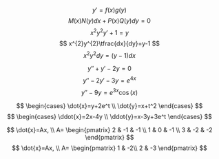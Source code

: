$$
y'=f(x)g(y)
$$
$$
M(x)N(y)dx+P(x)Q(y)dy=0
$$
$$
x^{2}y^{2}y'+1=y
$$
$$
x^{2}y^{2}\tfrac{dx}{dy}=y-1
$$
$$
x^{2}y^{2}dy=(y-1)dx
$$

$$
y''+y'-2y=0
$$
$$
y''-2y'-3y=e^{4x}
$$
$$
y''-9y=e^{3x}\cos(x)
$$

$$
\begin{cases}
    \dot{x}=y+2e^t \\
    \dot{y}=x+t^2
\end{cases}
$$
$$
\begin{cases}
    \ddot{x}=2x-4y \\
    \ddot{y}=x-3y+3e^t
\end{cases}
$$

$$
\dot{x}=Ax, \\
A=
\begin{pmatrix}
    2 & -1 & -1  \\ 
    1 & 0 & -1  \\ 
    3 & -2 & -2
\end{pmatrix}
$$
$$
\dot{x}=Ax, \\
A=
\begin{pmatrix}
    1 & -2\\
    2 & -3 
\end{pmatrix}
$$